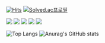 [![Hits](https://hits.seeyoufarm.com/api/count/incr/badge.svg?url=https%3A%2F%2Fgithub.com%2Feezn%2Fhit-counter&count_bg=%2379C83D&title_bg=%23555555&icon=github.svg&icon_color=%23E7E7E7&title=Github&edge_flat=false)](https://hits.seeyoufarm.com)
[![Solved.ac프로필](http://mazassumnida.wtf/api/mini/generate_badge?boj=pplaneoo)](https://solved.ac/pplaneoo)


<img src="https://img.shields.io/badge/Java-007396?style=flat&logo=java&logoColor=white"> <img src="https://img.shields.io/badge/Spring-6DB33F?style=flat&logo=spring&logoColor=white"> <img src="https://img.shields.io/badge/SpringBoot-6DB33F?style=flat&logo=springboot&logoColor=white"> <img src="https://img.shields.io/badge/Thymeleaf-005F0F?style=flat&logo=thymeleaf&logoColor=white"> <img src="https://img.shields.io/badge/JdbcTemplate-007396?style=flat&logo=jdbctemplate&logoColor=white">

<!--
<img src="https://img.shields.io/badge/JdbcTemplate-4E7C9D?style=flat&logo=jdbctemplate&logoColor=white"> <img src="https://img.shields.io/badge/H2 Database-1D21FF?style=flat&logo=h2database&logoColor=white"> 
-->


![Top Langs](https://github-readme-stats.vercel.app/api/top-langs/?username=eezn&layout=compact&hide=objective-c,roff&langs_count=6&hide_title=true&card_width=445)
![Anurag's GitHub stats](https://github-readme-stats.vercel.app/api?username=eezn&show_icons=true)


<!--
<img src="https://img.shields.io/badge/42 Seoul-000000?style=flat&logo=42&logoColor=white">

<img src="https://img.shields.io/badge/Linux-FCC624?style=flat&logo=linux&logoColor=black">
<img src="https://img.shields.io/badge/Bash-4EAA25?style=flat&logo=gnubash&logoColor=white">
<img src="https://img.shields.io/badge/C-00599C?style=flat"> <img src="https://img.shields.io/badge/CPP-00599C?style=flat">

<img src="https://img.shields.io/badge/Python-3776AB?style=flat&logo=python&logoColor=white"> 
<img src="https://img.shields.io/badge/Django-092E20?style=flat&logo=django&logoColor=white">

<img src="https://img.shields.io/badge/HTML5-E34F26?style=flat&logo=html5&logoColor=white">
<img src="https://img.shields.io/badge/CSS3-1572B6?style=flat&logo=CSS3&logoColor=white"> 
<img src="https://img.shields.io/badge/Tailwind CSS-06B6D4?style=flat&logo=tailwindcss&logoColor=white">

<img src="https://img.shields.io/badge/IntelliJ IDEA-000000?style=flat&logo=intellijidea&logoColor=white">
<img src="https://img.shields.io/badge/PyCharm-000000?style=flat&logo=pycharm&logoColor=white">
<img src="https://img.shields.io/badge/Visual Studio Code-007ACC?style=flat&logo=visualstudiocode&logoColor=white">

[![mazandi profile](http://mazandi.herokuapp.com/api?handle=pplaneoo&theme=light)](https://github.com/eezn/problem-solving) -
-->
